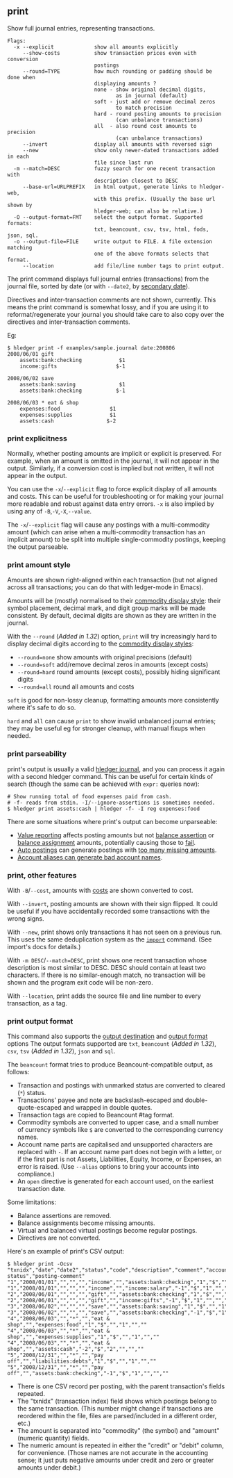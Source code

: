 ## print

Show full journal entries, representing transactions.

```flags
Flags:
  -x --explicit             show all amounts explicitly
     --show-costs           show transaction prices even with conversion
                            postings
     --round=TYPE           how much rounding or padding should be done when
                            displaying amounts ?
                            none - show original decimal digits,
                                   as in journal (default)
                            soft - just add or remove decimal zeros
                                   to match precision
                            hard - round posting amounts to precision
                                   (can unbalance transactions)
                            all  - also round cost amounts to precision
                                   (can unbalance transactions)
     --invert               display all amounts with reversed sign
     --new                  show only newer-dated transactions added in each
                            file since last run
  -m --match=DESC           fuzzy search for one recent transaction with
                            description closest to DESC
     --base-url=URLPREFIX   in html output, generate links to hledger-web,
                            with this prefix. (Usually the base url shown by
                            hledger-web; can also be relative.)
  -O --output-format=FMT    select the output format. Supported formats:
                            txt, beancount, csv, tsv, html, fods, json, sql.
  -o --output-file=FILE     write output to FILE. A file extension matching
                            one of the above formats selects that format.
     --location             add file/line number tags to print output.
```

The print command displays full journal entries (transactions) 
from the journal file, sorted by date
(or with `--date2`, by [secondary date](#secondary-dates)).

Directives and inter-transaction comments are not shown, currently.
This means the print command is somewhat lossy, and if you are using it to
reformat/regenerate your journal you should take care to also copy over 
the directives and inter-transaction comments.

Eg:

```cli
$ hledger print -f examples/sample.journal date:200806
2008/06/01 gift
    assets:bank:checking            $1
    income:gifts                   $-1

2008/06/02 save
    assets:bank:saving              $1
    assets:bank:checking           $-1

2008/06/03 * eat & shop
    expenses:food                $1
    expenses:supplies            $1
    assets:cash                 $-2

```

### print explicitness

Normally, whether posting amounts are implicit or explicit is preserved.
For example, when an amount is omitted in the journal, it will not appear in the output.
Similarly, if a conversion cost is implied but not written, it will not appear in the output.

You can use the `-x`/`--explicit` flag to force explicit display of all amounts and costs.
This can be useful for troubleshooting or for making your journal more readable and
robust against data entry errors.
`-x` is also implied by using any of `-B`,`-V`,`-X`,`--value`.

The `-x`/`--explicit` flag will cause any postings with a multi-commodity amount
(which can arise when a multi-commodity transaction has an implicit amount)
to be split into multiple single-commodity postings, 
keeping the output parseable.


### print amount style

Amounts are shown right-aligned within each transaction
(but not aligned across all transactions; you can do that with ledger-mode in Emacs). 

Amounts will be (mostly) normalised to their [commodity display style](#commodity-display-styles):
their symbol placement, decimal mark, and digit group marks will be made consistent.
By default, decimal digits are shown as they are written in the journal.

With the `--round` (*Added in 1.32*) option, `print` will try increasingly hard to
display decimal digits according to the [commodity display styles](#commodity-display-style):

- `--round=none` show amounts with original precisions (default)
- `--round=soft` add/remove decimal zeros in amounts (except costs)
- `--round=hard` round amounts (except costs), possibly hiding significant digits
- `--round=all`  round all amounts and costs

`soft` is good for non-lossy cleanup, formatting amounts more
consistently where it's safe to do so.

`hard` and `all` can cause `print` to show invalid unbalanced journal entries;
they may be useful eg for stronger cleanup, with manual fixups when needed.


### print parseability

print's output is usually a valid [hledger journal](#journal), 
and you can process it again with a second hledger command. 
This can be useful for certain kinds of search
(though the same can be achieved with `expr:` queries now):

```cli
# Show running total of food expenses paid from cash.
# -f- reads from stdin. -I/--ignore-assertions is sometimes needed.
$ hledger print assets:cash | hledger -f- -I reg expenses:food
```

There are some situations where print's output can become unparseable:

- [Value reporting](#value-reporting) affects posting amounts but not [balance assertion](#balance-assertions) or [balance assignment](#balance-assignments) amounts, potentially causing those to [fail](https://github.com/simonmichael/hledger/issues/1429).
- [Auto postings](#auto-postings) can generate postings with [too many missing amounts](https://github.com/simonmichael/hledger/issues/1276).
- [Account aliases can generate bad account names](#aliases-can-generate-bad-account-names).


### print, other features

With `-B`/`--cost`, amounts with [costs](https://hledger.org/hledger.html#costs)
are shown converted to cost.

With `--invert`, posting amounts are shown with their sign flipped.
It could be useful if you have accidentally recorded some transactions with the wrong signs.

With `--new`, print shows only transactions it has not seen on a previous run.
This uses the same deduplication system as the [`import`](#import) command.
(See import's docs for details.)

With `-m DESC`/`--match=DESC`, print shows one recent transaction
whose description is most similar to DESC.
DESC should contain at least two characters.
If there is no similar-enough match, 
no transaction will be shown and the program exit code will be non-zero.

With `--location`, print adds the source file and line number to every transaction, as a tag.

### print output format

This command also supports the
[output destination](hledger.html#output-destination) and
[output format](hledger.html#output-format) options
The output formats supported are
`txt`, `beancount` (*Added in 1.32*), `csv`, `tsv` (*Added in 1.32*), `json` and `sql`.

The `beancount` format tries to produce Beancount-compatible output, as follows:

- Transaction and postings with unmarked status are converted to cleared (`*`) status.
- Transactions' payee and note are backslash-escaped and double-quote-escaped and wrapped in double quotes.
- Transaction tags are copied to Beancount #tag format.
- Commodity symbols are converted to upper case, and a small number of currency symbols
  like `$` are converted to the corresponding currency names.
- Account name parts are capitalised and unsupported characters are replaced with `-`.
  If an account name part does not begin with a letter, or if the first part
  is not Assets, Liabilities, Equity, Income, or Expenses, an error is raised.
  (Use `--alias` options to bring your accounts into compliance.)
- An `open` directive is generated for each account used, on the earliest transaction date.

Some limitations:

- Balance assertions are removed.
- Balance assignments become missing amounts.
- Virtual and balanced virtual postings become regular postings.
- Directives are not converted.

Here's an example of print's CSV output:

```cli
$ hledger print -Ocsv
"txnidx","date","date2","status","code","description","comment","account","amount","commodity","credit","debit","posting-status","posting-comment"
"1","2008/01/01","","","","income","","assets:bank:checking","1","$","","1","",""
"1","2008/01/01","","","","income","","income:salary","-1","$","1","","",""
"2","2008/06/01","","","","gift","","assets:bank:checking","1","$","","1","",""
"2","2008/06/01","","","","gift","","income:gifts","-1","$","1","","",""
"3","2008/06/02","","","","save","","assets:bank:saving","1","$","","1","",""
"3","2008/06/02","","","","save","","assets:bank:checking","-1","$","1","","",""
"4","2008/06/03","","*","","eat & shop","","expenses:food","1","$","","1","",""
"4","2008/06/03","","*","","eat & shop","","expenses:supplies","1","$","","1","",""
"4","2008/06/03","","*","","eat & shop","","assets:cash","-2","$","2","","",""
"5","2008/12/31","","*","","pay off","","liabilities:debts","1","$","","1","",""
"5","2008/12/31","","*","","pay off","","assets:bank:checking","-1","$","1","","",""
```

- There is one CSV record per posting, with the parent transaction's fields repeated.
- The "txnidx" (transaction index) field shows which postings belong to the same transaction.
  (This number might change if transactions are reordered within the file,
  files are parsed/included in a different order, etc.)
- The amount is separated into "commodity" (the symbol) and "amount" (numeric quantity) fields.
- The numeric amount is repeated in either the "credit" or "debit" column, for convenience.
  (Those names are not accurate in the accounting sense; it just puts negative amounts under
  credit and zero or greater amounts under debit.)
